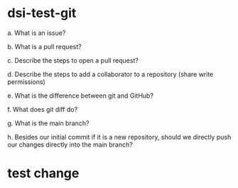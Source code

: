 # dsi-test-git

a. What is an issue?

b. What is a pull request?

c. Describe the steps to open a pull request?

d. Describe the steps to add a collaborator to a repository (share write permissions)

e. What is the difference between git and GitHub?

f. What does git diff do?

g. What is the main branch?

h. Besides our initial commit if it is a new repository, should we directly push our changes directly into the main branch?

# test change
